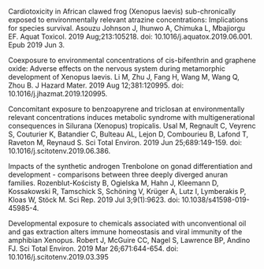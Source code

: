 Cardiotoxicity in African clawed frog (Xenopus laevis) sub-chronically exposed to environmentally relevant atrazine concentrations: Implications for species survival.
Asouzu Johnson J, Ihunwo A, Chimuka L, Mbajiorgu EF.
Aquat Toxicol. 2019 Aug;213:105218. doi: 10.1016/j.aquatox.2019.06.001. Epub 2019 Jun 3.

Coexposure to environmental concentrations of cis-bifenthrin and graphene oxide: Adverse effects on the nervous system during metamorphic development of Xenopus laevis.
Li M, Zhu J, Fang H, Wang M, Wang Q, Zhou B.
J Hazard Mater. 2019 Aug 12;381:120995. doi: 10.1016/j.jhazmat.2019.120995.

Concomitant exposure to benzoapyrene and triclosan at environmentally relevant concentrations induces metabolic syndrome with multigenerational consequences in Silurana (Xenopus) tropicalis.
Usal M, Regnault C, Veyrenc S, Couturier K, Batandier C, Bulteau AL, Lejon D, Combourieu B, Lafond T, Raveton M, Reynaud S.
Sci Total Environ. 2019 Jun 25;689:149-159. doi: 10.1016/j.scitotenv.2019.06.386.

Impacts of the synthetic androgen Trenbolone on gonad differentiation and development - comparisons between three deeply diverged anuran families.
Rozenblut-Kościsty B, Ogielska M, Hahn J, Kleemann D, Kossakowski R, Tamschick S, Schöning V, Krüger A, Lutz I, Lymberakis P, Kloas W, Stöck M.
Sci Rep. 2019 Jul 3;9(1):9623. doi: 10.1038/s41598-019-45985-4.

Developmental exposure to chemicals associated with unconventional oil and gas extraction alters immune homeostasis and viral immunity of the amphibian Xenopus.
Robert J, McGuire CC, Nagel S, Lawrence BP, Andino FJ.
Sci Total Environ. 2019 Mar 26;671:644-654. doi: 10.1016/j.scitotenv.2019.03.395